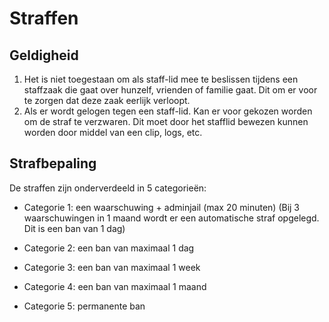 # Straffen

## Geldigheid
1. Het is niet toegestaan om als staff-lid mee te beslissen tijdens een staffzaak die gaat over hunzelf, vrienden of familie gaat. Dit om er voor te zorgen dat deze zaak eerlijk verloopt.
2. Als er wordt gelogen tegen een staff-lid. Kan er voor gekozen worden om de straf te verzwaren. Dit moet door het stafflid bewezen kunnen worden door middel van een clip, logs, etc.


## Strafbepaling
De straffen zijn onderverdeeld in 5 categorieën:

- Categorie 1: een waarschuwing + adminjail (max 20 minuten)
(Bij 3 waarschuwingen in 1 maand wordt er een automatische straf opgelegd. Dit is een ban van 1 dag)

- Categorie 2: een ban van maximaal 1 dag

- Categorie 3: een ban van maximaal 1 week

- Categorie 4: een ban van maximaal 1 maand

- Categorie 5: permanente ban
